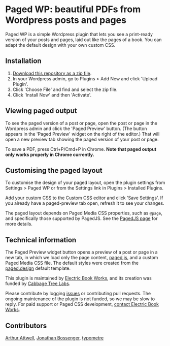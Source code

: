 # Paged WP: beautiful PDFs from Wordpress posts and pages

Paged WP is a simple Wordpress plugin that lets you see a print-ready version of your posts and pages, laid out like the pages of a book. You can adapt the default design with your own custom CSS.


## Installation

1. [Download this repository as a zip file](https://github.com/electricbookworks/paged-wp/archive/master.zip).
2. In your Wordpress admin, go to Plugins > Add New and click 'Upload Plugin'.
3. Click 'Choose File' and find and select the zip file.
4. Click 'Install Now' and then 'Activate'.


## Viewing paged output

To see the paged version of a post or page, open the post or page in the Wordpress admin and click the 'Paged Preview' button. (The button appears in the 'Paged Preview' widget on the right of the editor.) That will open a new preview tab showing the paged version of your post or page.

To save a PDF, press Ctrl+P/Cmd+P in Chrome. **Note that paged output only works properly in Chrome currently.**


## Customising the paged layout

To customise the design of your paged layout, open the plugin settings from Settings > Paged WP or from the Settings link in Plugins > Installed Plugins.

Add your custom CSS to the Custom CSS editor and click 'Save Settings'. If you already have a paged-preview tab open, refresh it to see your changes.

The paged layout depends on Paged Media CSS properties, such as `@page`, and specifically those supported by PagedJS. See the [PagedJS page](https://www.pagedmedia.org/paged-js/) for more details.


## Technical information

The Paged Preview widget button opens a preview of a post or page in a new tab, in which we load only the page content, [paged.js](https://www.pagedmedia.org/paged-js/), and a custom Paged Media CSS file. The default styles were created from the [paged.design](https://paged.design) default template.

This plugin is maintained by [Electric Book Works](https://electricbookworks.com/), and its creation was funded by [Cabbage Tree Labs](https://www.cabbagetreelabs.org/).

Please contribute by logging [issues](https://github.com/electricbookworks/paged-wp/issues) or contributing pull requests. The ongoing maintenance of the plugin is not funded, so we may be slow to reply. For paid support or Paged CSS development, [contact Electric Book Works](https://electricbookworks.com/contact).

## Contributors

[Arthur Attwell](https://github.com/arthurattwell), [Jonathan Bossenger](https://github.com/jonathanbossenger), [typometre](https://github.com/typometre)
